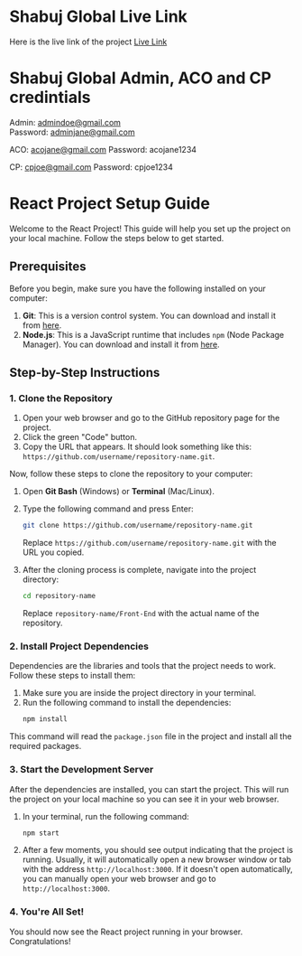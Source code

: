 # Shabuj Global Live Link

Here is the live link of the project [Live Link](https://shabuj-global-96e16.web.app/adminDashBoard)

# Shabuj Global Admin, ACO and CP credintials

Admin: admindoe@gmail.com  
Password: adminjane@gmail.com

ACO: acojane@gmail.com
Password: acojane1234

CP: cpjoe@gmail.com
Password: cpjoe1234

# React Project Setup Guide

Welcome to the React Project! This guide will help you set up the project on your local machine. Follow the steps below to get started.

## Prerequisites

Before you begin, make sure you have the following installed on your computer:
1. **Git**: This is a version control system. You can download and install it from [here](https://git-scm.com/downloads).
2. **Node.js**: This is a JavaScript runtime that includes `npm` (Node Package Manager). You can download and install it from [here](https://nodejs.org/).

## Step-by-Step Instructions

### 1. Clone the Repository

1. Open your web browser and go to the GitHub repository page for the project.
2. Click the green "Code" button.
3. Copy the URL that appears. It should look something like this: `https://github.com/username/repository-name.git`.

Now, follow these steps to clone the repository to your computer:

1. Open **Git Bash** (Windows) or **Terminal** (Mac/Linux).
2. Type the following command and press Enter:
    ```bash
    git clone https://github.com/username/repository-name.git
    ```
    Replace `https://github.com/username/repository-name.git` with the URL you copied.

3. After the cloning process is complete, navigate into the project directory:
    ```bash
    cd repository-name
    ```
    Replace `repository-name/Front-End` with the actual name of the repository.

### 2. Install Project Dependencies

Dependencies are the libraries and tools that the project needs to work. Follow these steps to install them:

1. Make sure you are inside the project directory in your terminal.
2. Run the following command to install the dependencies:
    ```bash
    npm install
    ```

This command will read the `package.json` file in the project and install all the required packages.

### 3. Start the Development Server

After the dependencies are installed, you can start the project. This will run the project on your local machine so you can see it in your web browser.

1. In your terminal, run the following command:
    ```bash
    npm start
    ```

2. After a few moments, you should see output indicating that the project is running. Usually, it will automatically open a new browser window or tab with the address `http://localhost:3000`. If it doesn't open automatically, you can manually open your web browser and go to `http://localhost:3000`.

### 4. You're All Set!

You should now see the React project running in your browser. Congratulations!
